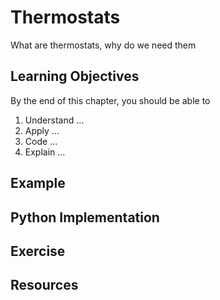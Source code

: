 # Thermostats

What are thermostats, why do we need them

## Learning Objectives

By the end of this chapter, you should be able to

1. Understand ...
2. Apply ...
3. Code ...
4. Explain ...

## Example

## Python Implementation

## Exercise

## Resources

